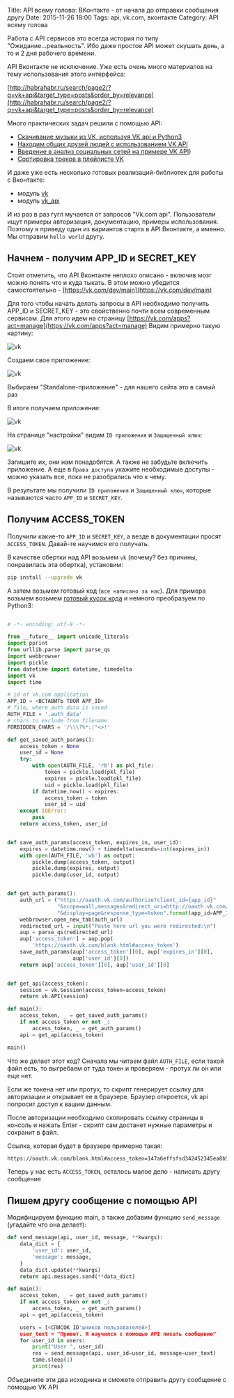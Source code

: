 Title: API всему голова: ВКонтакте - от начала до отправки сообщения другу
Date: 2015-11-26 18:00
Tags: api, vk.com, вконтакте
Category: API всему голова

Работа с API сервисов это всегда история по типу "Ожидание...реальность". Ибо даже простое API может скушать день, а то и 2 дня рабочего времени. 

API Вконтакте не исключение. Уже есть очень много материалов на тему использования этого интерфейса:

[http://habrahabr.ru/search/page2/?q=vk+api&target_type=posts&order_by=relevance](http://habrahabr.ru/search/page2/?q=vk+api&target_type=posts&order_by=relevance) 

Много практических задач решили с помощью API:

- [Скачивание музыки из VK, используя VK api и Python3](http://habrahabr.ru/post/266671/) 
- [Находим общих друзей людей с использованием VK API](http://habrahabr.ru/post/212405/) 
- [Введение в анализ социальных сетей на примере VK API](http://habrahabr.ru/company/hh/blog/263313/))
- [Сортировка треков в плейлисте VK](http://habrahabr.ru/post/183408/)

И даже уже есть несколько готовых реализаций-библиотек для работы с Вконтакте:

- модуль [vk](https://github.com/dimka665/vk)
- модуль [vk_api](https://github.com/python273/vk_api) 

И из раз в раз гугл мучается от запросов "Vk.com api". Пользователи ищут примеры авторизация, документацию, примеры использования. 
Поэтому я приведу один из вариантов старта в API Вконтакте, а именно. Мы отправим `hello world` другу.

Начнем - получим APP_ID и SECRET_KEY
---------------------------------------

Стоит отметить, что API Вконтакте неплохо описано - включив мозг можно понять что и куда тыкать. 
В этом можно убедится самостоятельно - [https://vk.com/dev/main](https://vk.com/dev/main)

Для того чтобы начать делать запросы в API необходимо получить APP_ID и SECRET_KEY - это свойственно почти всем современным сервисам.
Для этого идем на страницу [https://vk.com/apps?act=manage](https://vk.com/apps?act=manage)
Видим примерно такую картину:

![vk](http://pynsk.ru/images/posts/vk_api_post_1.png)

Создаем свое приложение:

![vk](http://pynsk.ru/images/posts/vk_api_post_2.png)

Выбираем "Standalone-приложение" - для нашего сайта это в самый раз

В итоге получаем приложение:

![vk](http://pynsk.ru/images/posts/vk_api_post_3.png)

На странице "настройки" видим `ID приложения` и `Защищенный ключ`:

![vk](http://pynsk.ru/images/posts/vk_api_post_4.png)

Запишите их, они нам понадобятся. 
А также не забудьте включить приложение.
А еще в `Права доступа` укажите необходимые доступы - можно указать все, пока не разобрались что к чему.

В результате мы получили `ID приложения` и `Защищенный ключ`, которые называются часто `APP_ID` и `SECRET_KEY`.


Получим ACCESS_TOKEN
-------------------------------

Получили какие-то `APP_ID` и `SECRET_KEY`, а везде в документации просят `ACCESS_TOKEN`. 
Давай-те научимся его получать.  

В качестве обертки над API возьмем `vk` (почему? без причины, понравилась эта обертка), установим:

```bash
pip install --upgrade vk
```

А затем возьмем готовый код (`все написано за нас`).
Для примера возьмем возьмем [готовый кусок кода](https://gist.github.com/st4lk/4708673) и немного преобразуем по Python3:

```python

# -*- encoding: utf-8 -*-

from __future__ import unicode_literals
import pprint
from urllib.parse import parse_qs
import webbrowser
import pickle
from datetime import datetime, timedelta
import vk
import time

# id of vk.com application
APP_ID = <ВСТАВИТЬ ТВОЙ APP_ID>
# file, where auth data is saved
AUTH_FILE = '.auth_data'
# chars to exclude from filename
FORBIDDEN_CHARS = '/\\\?%*:|"<>!'

def get_saved_auth_params():
    access_token = None
    user_id = None
    try:
        with open(AUTH_FILE, 'rb') as pkl_file:
            token = pickle.load(pkl_file)
            expires = pickle.load(pkl_file)
            uid = pickle.load(pkl_file)
        if datetime.now() < expires:
            access_token = token
            user_id = uid
    except IOError:
        pass
    return access_token, user_id


def save_auth_params(access_token, expires_in, user_id):
    expires = datetime.now() + timedelta(seconds=int(expires_in))
    with open(AUTH_FILE, 'wb') as output:
        pickle.dump(access_token, output)
        pickle.dump(expires, output)
        pickle.dump(user_id, output)


def get_auth_params():
    auth_url = ("https://oauth.vk.com/authorize?client_id={app_id}"
                "&scope=wall,messages&redirect_uri=http://oauth.vk.com/blank.html"
                "&display=page&response_type=token".format(app_id=APP_ID))
    webbrowser.open_new_tab(auth_url)
    redirected_url = input("Paste here url you were redirected:\n")
    aup = parse_qs(redirected_url)
    aup['access_token'] = aup.pop(
        'https://oauth.vk.com/blank.html#access_token')
    save_auth_params(aup['access_token'][0], aup['expires_in'][0],
                     aup['user_id'][0])
    return aup['access_token'][0], aup['user_id'][0]


def get_api(access_token):
    session = vk.Session(access_token=access_token)
    return vk.API(session)

def main():
    access_token, _ = get_saved_auth_params()
    if not access_token or not _:
        access_token, _ = get_auth_params()
    api = get_api(access_token)

main()

```

Что же делает этот код? Сначала мы читаем файл `AUTH_FILE`, если такой файл есть, то выгребаем от туда токен и проверяем - протух ли он или еще нет.

Если же токена нет или протух, то скрипт генерирует ссылку для авторизации и открывает ее в браузере. 
Браузер откроется, vk api попросит доступ к вашим данным. 

После авторизации необходимо скопировать ссылку страницы в консоль и нажать Enter - скрипт сам достанет нужные параметры и сохранит в файл.

Ссылка, которая будет в браузере примерно такая:

```
https://oauth.vk.com/blank.html#access_token=147a6effsfsd342452345ea8b59e03ef0538f20e0a474887bb46299fc99aed4bfsda11c0be900&expires_in=86400&user_id=16932517
```

Теперь у нас есть `ACCESS_TOKEN`, осталось малое дело - написать другу сообщение

Пишем другу сообщение с помощью API
----------------------------------------

Модифицируем функцию main, а также добавим функцию `send_message` (угадайте что она делает):

```python
def send_message(api, user_id, message, **kwargs):
    data_dict = {
        'user_id': user_id,
        'message': message,
    }
    data_dict.update(**kwargs)
    return api.messages.send(**data_dict)

def main():
    access_token, _ = get_saved_auth_params()
    if not access_token or not _:
        access_token, _ = get_auth_params()
    api = get_api(access_token)

    users = [<СПИСОК ID'шников пользователей>]
    user_text = "Привет. Я научился с помощью API писать сообщение"
    for user_id in users:
        print("User ", user_id)
        res = send_message(api, user_id=user_id, message=user_text)
        time.sleep(1)
        print(res)
```


Объедините эти два исходника и сможете отправить другу сообщение с помощью VK API
